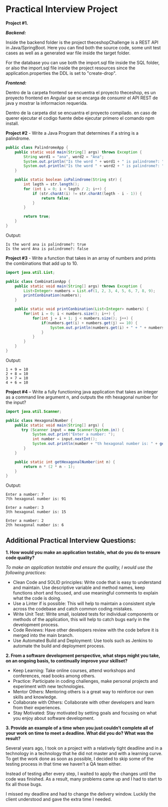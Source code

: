 # Practical Interview Project

**Project #1.** 

***Backend:***

Inside the backend folder is the project theceshopChallenge is a REST API in Java/SpringBoot. Here you can find both the source code, some unit test cases as well as a generated war file inside the target folder.

For the database you can use both the import.sql file inside the SQL folder, or also the import.sql file inside the project resources since the application.properties the DDL is set to "create-drop".

***Frontend:***

Dentro de la carpeta frontend se encuentra el proyecto theceshop, es un proyecto frontend en Angular que se encarga de consumir el API REST de java y mostrar la informacion requerida. 

Dentro de la carpeta dist se encuantra el proyecto compilado. en caso de querer ejecutar el codigo fuente debe ejecutar primero el comando npm install.
  

**Project #2** - Write a Java Program that determines if a string is a palindrome.

```java
public class PalindromeApp {
    public static void main(String[] args) throws Exception {
        String word1 = "ana", word2 = "Ana";
        System.out.println("Is the word " + word1 + " is palindrome?: " + isPalindrome(word1));
        System.out.println("Is the word " + word2 + " is palindrome?: " + isPalindrome(word2));
    }

    public static boolean isPalindrome(String str) {
        int legth = str.length();
        for (int i = 0; i < legth / 2; i++) {
            if (str.charAt(i) != str.charAt(legth - i - 1)) {
                return false;
            }
        }

        return true;
    }
}
```
Output:
```
Is the word ana is palindrome?: true
Is the word Ana is palindrome?: false
```

**Project #3** - Write a function that takes in an array of numbers and prints the
combinations that add up to 10.

```java
import java.util.List;

public class CombinationApp {
    public static void main(String[] args) throws Exception {
        List<Integer> numbers = List.of(1, 2, 3, 4, 5, 6, 7, 8, 9);
        printConbination(numbers);
    }

    public static void printConbination(List<Integer> numbers) {
        for(int i = 0; i < numbers.size(); i++) {
            for(int j = i + 1; j < numbers.size(); j++) {
                if(numbers.get(i) + numbers.get(j) == 10) {
                    System.out.println(numbers.get(i) + " + " + numbers.get(j) + " = 10");
                }
            }
        }
    }
}
```
Output:
```
1 + 9 = 10
2 + 8 = 10
3 + 7 = 10
4 + 6 = 10
```

**Project #4** – Write a fully functioning java application that takes an integer as a command line argument
n, and outputs the nth hexagonal number for the input?

```java
import java.util.Scanner;

public class HexagonalNumber {
    public static void main(String[] args) {
       try (Scanner input = new Scanner(System.in)) {
            System.out.print("Enter a number: ");
            int number = input.nextInt();
            System.out.println(number + "th hexagonal number is: " + getHexagonalNumber(number));
        }
    }

    public static int getHexagonalNumber(int n) {
        return n * (2 * n - 1);
    }
}
```
Output:
```
Enter a number: 7
7th hexagonal number is: 91

Enter a number: 3
3th hexagonal number is: 15

Enter a number: 2
2th hexagonal number is: 6
```

## Additional Practical Interview Questions:

**1. How would you make an application testable, what do you do to ensure code quality?**


*To make an application testable and ensure the quality, I would use the following practices:*

- Clean Code and SOLID principles: Write code that is easy to understand and maintain. Use descriptive variable and method names, keep functions short and focused, and use meaningful comments to explain what the code is doing.
- Use a Linter if is possible: This will help to maintain a consistent style across the codebase and catch common coding mistakes.
- Write Unit Test: Write small, isolated tests for individual components or methods of the application, this will help to catch bugs early in the development process.
- Code Reviews: Have other developers review with the code before it is merged into the main branch.
- Use Automated Build and Deployment: Use tools such as Jenkins to automate the build and deployment process.

**2. From a software development perspective, what steps might you take, on an ongoing basis, to continually improve your skillset?**

- Keep Learning: Take online courses, attend workshops and conferences, read books among others.
- Practice: Participate in coding challenges, make personal projects and experiment with new technologies.
- Mentor Others: Mentoring others is a great way to reinforce our own skills and knowledge.
- Collaborate with Others: Collaborate with other developers and learn from their experiences.
- Stay Motivated: Stay motivated by setting goals and focusing on what you enjoy about software development.

**3. Provide an example of a time when you just couldn’t complete all of your work on time to meet a deadline. What did you do? What was the result?**

Several years ago, I took on a project with a relatively tight deadline and in a technology in a technology that he did not master and with a learning curve. To get the work done as soon as possible, I decided to skip some of the testing process in that time we haven’t a QA team either.

Instead of testing after every step, I waited to apply the changes until the code was finished. As a result, many problems came up and I had to start to fix all those bugs.

I missed my deadline and had to change the delivery window. Luckily the client understood and gave the extra time I needed.


